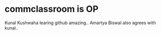 # commclassroom is OP
Kunal Kushwaha learing github amazing..
Amartya Biswal also agrees with kunal..

